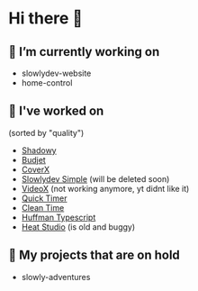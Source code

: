 # Hi there 👋

## 🔭 I’m currently working on 

- slowlydev-website
- home-control

## 🔨 I've worked on
(sorted by "quality")

- [Shadowy](https://shadowy.vercel.app/)
- [Budjet](https://budjet.vercel.app/)
- [CoverX](https://coverx.vercel.app/)
- [Slowlydev Simple](https://slowlydev-simple.vercel.app/) (will be deleted soon)
- [VideoX](https://videox.vercel.app/) (not working anymore, yt didnt like it)
- [Quick Timer](https://quick-timer.vercel.app/)
- [Clean Time](https://clean-time.vercel.app/)
- [Huffman Typescript](https://github.com/Slowlydev/huffman-typescript/)
- [Heat Studio](https://heat-studio.vercel.app/) (is old and buggy)

## 📂 My projects that are on hold

- slowly-adventures
